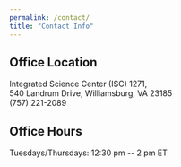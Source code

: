 ```yaml
---
permalink: /contact/
title: "Contact Info"
---
```


## Office Location

Integrated Science Center (ISC) 1271, <br/> 
540 Landrum Drive, Williamsburg, VA 23185 <br/> 
(757) 221-2089

## Office Hours

Tuesdays/Thursdays: 12:30 pm -- 2 pm ET

<!--
## Mailing Address

Dr. Alexander C. Nwala  
Coming soon...
William and Mary
Williamsburg, VA 23185
-->